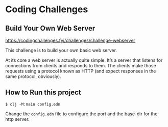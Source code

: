 # Coding Challenges

## Build Your Own Web Server

<https://codingchallenges.fyi/challenges/challenge-webserver>

This challenge is to build your own basic web server.

At its core a web server is actually quite simple. It’s a server that listens for connections from clients and responds to them. The clients make those requests using a protocol known as HTTP (and expect responses in the same protocol, obviously).

## How to Run this project

`$ clj -M:main config.edn`

Change the `config.edn` file to configure the port and the base-dir for the http server.
